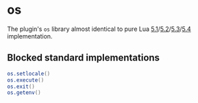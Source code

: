 # os
The plugin's ``os`` library almost identical to pure Lua [5.1](https://www.lua.org/manual/5.1/manual.html#5.8)/[5.2](https://www.lua.org/manual/5.2/manual.html#6.9)/[5.3](https://www.lua.org/manual/5.3/manual.html#6.9)/[5.4](https://www.lua.org/manual/5.4/manual.html#6.9) implementation.

## Blocked standard implementations

```lua
os.setlocale()
os.execute()
os.exit()
os.getenv()
```

